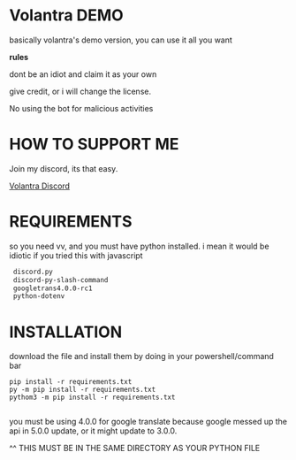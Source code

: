 # Volantra DEMO

basically volantra's demo version, you can use it all you want

__**rules**__

dont be an idiot and claim it as your own

give credit, or i will change the license.

No using the bot for malicious activities




# HOW TO SUPPORT ME

Join my discord, its that easy.

[Volantra Discord](https://discord.gg/9EkpwcFc2J)


# REQUIREMENTS

so you need vv, and you must have python installed. i mean it would be idiotic if you tried this with javascript 

```txt
 discord.py
 discord-py-slash-command
 googletrans4.0.0-rc1
 python-dotenv
 ```
 
# INSTALLATION


download the file and install them by doing in your powershell/command bar


```shell
pip install -r requirements.txt 
py -m pip install -r requirements.txt
pythom3 -m pip install -r requirements.txt


```


you must be using 4.0.0 for google translate because google messed up the api in 5.0.0 update, or it might update to 3.0.0. 

^^ THIS MUST BE IN THE SAME DIRECTORY AS YOUR PYTHON FILE





